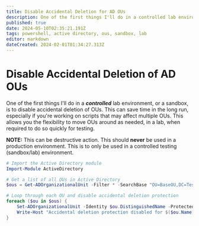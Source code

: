 ```yaml
---
title: Disable Accidental Deletion for AD OUs
description: One of the first things I'll do in a controlled lab environment, or a sandbox, is to disable accidental deletion of OUs. This can save time in the long run, especially if you're working on scripts that may affect multiple OUs.
published: true
date: 2024-05-10T02:35:21.191Z
tags: powershell, active directory, ous, sandbox, lab
editor: markdown
dateCreated: 2024-02-01T01:34:27.313Z
---
```


<!--
title: Disable Accidental Deletion of AD OUs
description: One of the first things I'll do in a controlled lab environment, or a sandbox, is to disable accidental deletion of OUs. This can save time in the long run, especially if you're working on scripts that may affect multiple OUs.
published: true
date: 2024-1-31
tags: 
editor: markdown
dateCreated: 2024-1-31
-->

# Disable Accidental Deletion of AD OUs
One of the first things I'll do in a ***controlled*** lab environment, or a sandbox, is to disable accidental deletion of OUs. This can save time in the long run, especially if you're working on scripts that may affect multiple OUs. This allows you the flexibility to move OUs around as needed, in a lab, when required to do so quickly for testing.

**NOTE:** This can be destructive action. This should **never** be used in a production environment. This is to only be used in a controlled testing (sandbox/lab) environment.

```PowerShell
# Import the Active Directory module
Import-Module ActiveDirectory

# Get a list of all OUs in Active Directory
$ous = Get-ADOrganizationalUnit -Filter * -SearchBase "OU=BaseOU,DC=TestLab,DC=local" -SearchScope Subtree

# Loop through each OU and disable accidental deletion protection
foreach ($ou in $ous) {
    Set-ADOrganizationalUnit -Identity $ou.DistinguishedName -ProtectedFromAccidentalDeletion $false
    Write-Host "Accidental deletion protection disabled for $($ou.Name)"
}
```